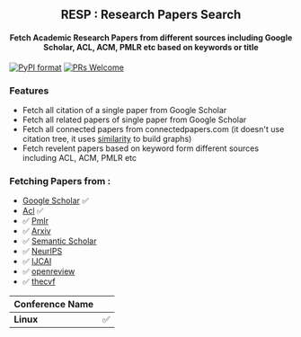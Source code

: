 <h2 align="center">RESP : Research Papers Search </h2>
<h4 align="center"> Fetch Academic Research Papers from different sources including Google Scholar, ACL, ACM, PMLR etc based on keywords or title </h3>

[![PyPI format](https://img.shields.io/pypi/format/ansicolortags.svg)](https://pypi.python.org/pypi/ansicolortags/)
[![PRs Welcome](https://img.shields.io/badge/PRs-welcome-brightgreen.svg?style=flat-square)](http://makeapullrequest.com)

### Features

- Fetch all citation of a single paper from Google Scholar
- Fetch all related papers of single paper from Google Scholar
- Fetch all connected papers from connectedpapers.com (it doesn't use citation tree, it uses [similarity](https://www.connectedpapers.com/about) to build graphs)
- Fetch revelent papers based on keyword form different sources including ACL, ACM, PMLR etc




### Fetching Papers from :

- [Google Scholar](https://scholar.google.com/) ✅
- [Acl](https://aclanthology.org/) ✅
- ✅ [Pmlr](https://proceedings.mlr.press/)
- ✅ [Arxiv](https://arxiv.org/)
- ✅ [Semantic Scholar](https://www.semanticscholar.org/)
- ✅ [NeurIPS](https://nips.cc/)
- ✅ [IJCAI](https://www.ijcai.org/)
- ✅ [openreview](https://openreview.net/)
- ✅ [thecvf](https://openaccess.thecvf.com/menu)


| Conference Name |  |
|-------------|-------|
| **Linux**   | ✅    | 
